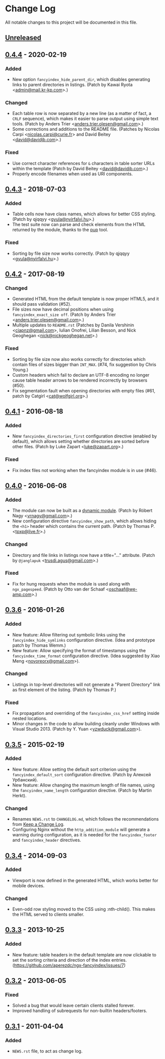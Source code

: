 # Change Log
All notable changes to this project will be documented in this file.

## [Unreleased]

## [0.4.4] - 2020-02-19
### Added
- New option `fancyindex_hide_parent_dir`, which disables generating
  links to parent directories in listings. (Patch by Kawai Ryota
  <<admin@mail.kr-kp.com>>.)

### Changed
- Each table row is now separated by a new line (as a matter of fact,
  a `CRLF` sequence), which makes it easier to parse output using simple
  text tools. (Patch by Anders Trier <<anders.trier.olesen@gmail.com>>.)
- Some corrections and additions to the README file. (Patches by Nicolas
  Carpi <<nicolas.carpi@curie.fr>> and David Beitey <<david@davidjb.com>>.)

### Fixed
- Use correct character references for `&` characters in table sorter URLs
  within the template (Patch by David Beitey <<david@davidjb.com>>.)
- Properly encode filenames when used as URI components.

## [0.4.3] - 2018-07-03
### Added
- Table cells now have class names, which allows for better CSS styling.
  (Patch by qjqqyy <<gyula@nyirfalvi.hu>>.)
- The test suite now can parse and check elements from the HTML returned
  by the module, thanks to the [pup](https://github.com/EricChiang/pup)
  tool.

### Fixed
- Sorting by file size now works correctly.
  (Patch by qjqqyy <<gyula@nyirfalvi.hu>>.)

## [0.4.2] - 2017-08-19
### Changed
- Generated HTML from the default template is now proper HTML5, and it should
  pass validation (#52).
- File sizes now have decimal positions when using `fancyindex_exact_size off`.
  (Patch by Anders Trier <<anders.trier.olesen@gmail.com>>.)
- Multiple updates to `README.rst` (Patches by Danila Vershinin
  <<ciapnz@gmail.com>>, Iulian Onofrei, Lilian Besson, and Nick Geoghegan
  <<nick@nickgeoghegan.net>>.)

### Fixed
- Sorting by file size now also works correctly for directories which contain
  files of sizes bigger than `INT_MAX`. (#74, fix suggestion by Chris Young.)
- Custom headers which fail to declare an UTF-8 encoding no longer cause table
  header arrows to be rendered incorrectly by browsers (#50).
- Fix segmentation fault when opening directories with empty files (#61, patch
  by Catgirl <<cat@wolfgirl.org>>.)

## [0.4.1] - 2016-08-18
### Added
- New `fancyindex_directories_first` configuration directive (enabled by
  default), which allows setting whether directories are sorted before other
  files. (Patch by Luke Zapart <<luke@zapart.org>>.)

### Fixed
- Fix index files not working when the fancyindex module is in use (#46).


## [0.4.0] - 2016-06-08
### Added
- The module can now be built as a [dynamic
  module](https://www.nginx.com/resources/wiki/extending/converting/).
  (Patch by Róbert Nagy <<vrnagy@gmail.com>>.)
- New configuration directive `fancyindex_show_path`, which allows hiding the
  `<h1>` header which contains the current path.
  (Patch by Thomas P.  <<tpxp@live.fr>>.)

### Changed
- Directory and file links in listings now have a title="..." attribute.
  (Patch by `@janglapuk` <<trusdi.agus@gmail.com>>.)

### Fixed
- Fix for hung requests when the module is used along with `ngx_pagespeed`.
  (Patch by Otto van der Schaaf <<oschaaf@we-amp.com>>.)


## [0.3.6] - 2016-01-26
### Added
- New feature: Allow filtering out symbolic links using the
  `fancyindex_hide_symlinks` configuration directive. (Idea and prototype
  patch by Thomas Wemm.)
- New feature: Allow specifying the format of timestamps using the
  `fancyindex_time_format` configuration directive. (Idea suggested by Xiao
  Meng <<novoreorx@gmail.com>>).

### Changed
- Listings in top-level directories will not generate a "Parent Directory"
  link as first element of the listing. (Patch by Thomas P.)

### Fixed
- Fix propagation and overriding of the `fancyindex_css_href` setting inside
  nested locations.
- Minor changes in the code to allow building cleanly under Windows with
  Visual Studio 2013. (Patch by Y. Yuan <<yzwduck@gmail.com>>).


## [0.3.5] - 2015-02-19
### Added
- New feature: Allow setting the default sort criterion using the
  `fancyindex_default_sort` configuration directive. (Patch by
  Алексей Урбанский).
- New feature: Allow changing the maximum length of file names, using
  the `fancyindex_name_length` configuration directive. (Patch by
  Martin Herkt).

### Changed
- Renames `NEWS.rst` to `CHANGELOG.md`, which follows the recommendations
	from [Keep a Change Log](http://keepachangelog.com/).
- Configuring Nginx without the `http_addition_module` will generate a
  warning during configuration, as it is needed for the `fancyindex_footer`
  and `fancyindex_header` directives.


## [0.3.4] - 2014-09-03

### Added
- Viewport is now defined in the generated HTML, which works better
  for mobile devices.

### Changed
- Even-odd row styling moved to the CSS using :nth-child(). This
  makes the HTML served to clients smaller.


## [0.3.3] - 2013-10-25

### Added
- New feature: table headers in the default template are now clickable
  to set the sorting criteria and direction of the index entries.
  (https://github.com/aperezdc/ngx-fancyindex/issues/7)


## [0.3.2] - 2013-06-05

### Fixed
- Solved a bug that would leave certain clients stalled forever.
- Improved handling of subrequests for non-builtin headers/footers.


## [0.3.1] - 2011-04-04

### Added
- `NEWS.rst` file, to act as change log.


[Unreleased]: https://github.com/aperezdc/ngx-fancyindex/compare/v0.4.4...HEAD
[0.4.4]: https://github.com/aperezdc/ngx-fancyindex/compare/v0.4.3...v0.4.4
[0.4.3]: https://github.com/aperezdc/ngx-fancyindex/compare/v0.4.2...v0.4.3
[0.4.2]: https://github.com/aperezdc/ngx-fancyindex/compare/v0.4.1...v0.4.2
[0.4.1]: https://github.com/aperezdc/ngx-fancyindex/compare/v0.4.0...v0.4.1
[0.4.0]: https://github.com/aperezdc/ngx-fancyindex/compare/v0.3.6...v0.4.0
[0.3.6]: https://github.com/aperezdc/ngx-fancyindex/compare/v0.3.5...v0.3.6
[0.3.5]: https://github.com/aperezdc/ngx-fancyindex/compare/v0.3.4...v0.3.5
[0.3.4]: https://github.com/aperezdc/ngx-fancyindex/compare/v0.3.3...v0.3.4
[0.3.3]: https://github.com/aperezdc/ngx-fancyindex/compare/v0.3.2...v0.3.3
[0.3.2]: https://github.com/aperezdc/ngx-fancyindex/compare/v0.3.1...v0.3.2
[0.3.1]: https://github.com/aperezdc/ngx-fancyindex/compare/v0.3...v0.3.1

